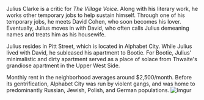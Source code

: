 Julius Clarke is a critic for *The Village Voice*. Along with his literary work, he works other temporary jobs to help sustain himself. Through one of his temporary jobs, he meets David Cohen, who soon becomes his lover. Eventually, Julius moves in with David, who often calls Julius demeaning names and treats him as his housewife.

Julius resides in Pitt Street, which is located in Alphabet City. While Julius lived with David, he subleased his apartment to Bootie. For Bootie, Julius' minimalistic and dirty apartment served as a place of solace from Thwaite's grandiose apartment in the Upper West Side. 

Monthly rent in the neighborhood averages around $2,500/month. Before its gentrification, Alphabet City was run by violent gangs, and was home to predominantly Russian, Jewish, Polish, and German populations.
![Imgur](https://i.imgur.com/3NyK78A.jpg)
